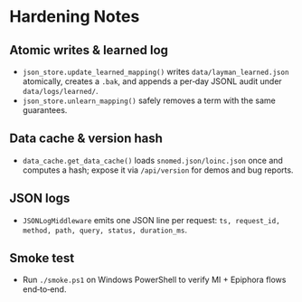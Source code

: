 # Hardening Notes

## Atomic writes & learned log
- `json_store.update_learned_mapping()` writes `data/layman_learned.json` atomically, creates a `.bak`, and appends a per‑day JSONL audit under `data/logs/learned/`.
- `json_store.unlearn_mapping()` safely removes a term with the same guarantees.

## Data cache & version hash
- `data_cache.get_data_cache()` loads `snomed.json/loinc.json` once and computes a hash; expose it via `/api/version` for demos and bug reports.

## JSON logs
- `JSONLogMiddleware` emits one JSON line per request: `ts, request_id, method, path, query, status, duration_ms`.

## Smoke test
- Run `./smoke.ps1` on Windows PowerShell to verify MI + Epiphora flows end‑to‑end.
